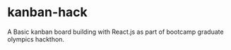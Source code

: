 # kanban-hack

A Basic kanban board building with React.js as part of bootcamp graduate olympics hackthon.

